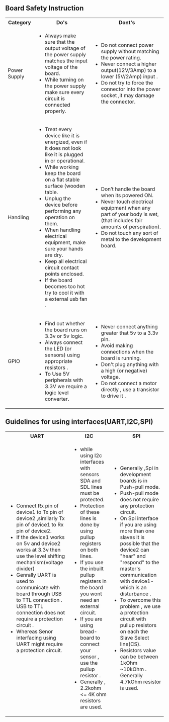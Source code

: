 ## Board Safety Instruction
<table>
    <tr>
      <th>Category</th>
      <th>Do's</th>
      <th>Dont's</th>
    </tr>
    <tr>
      <td>Power Supply</td>
      <td>
        <ul>
          <li>Always make sure that the output voltage of the power supply matches the input voltage of the board.</li>
          <li> While turning on the power supply make sure every circuit is connected properly.</li>
        </ul>
      </td>
      <td>
        <ul> 
          <li> Do not connect power supply without matching the power rating.</li>
          <li> Never connect a higher output(12V/3Amp) to a lower (5V/2Amp) input .</li>
          <li> Do not try to force the connector into the power socket ,it may damage the connector.</li>
        </ul>
      </td>
      <tr>
      <td>Handling</td>
      <td>
        <ul>
          <li>Treat every device like it is energized, even if it does not look like it is plugged in or operational.</li>
          <li> While working keep the board on a flat stable surface (wooden table.</li>
          <li> Unplug the device before performing any operation on them. </li>
          <li>When handling electrical equipment, make sure your hands are dry.</li>
          <li>Keep all electrical circuit contact points enclosed.</li>
          <li>If the board becomes too hot try to cool it with a external usb fan .</li>
        </ul>
        </td>
      <td>
        <ul> 
          <li>Don’t handle the board when its powered ON.</li>
          <li>Never touch electrical equipment when any part of your body is wet, (that includes fair amounts of perspiration).</li>
          <li>Do not touch any sort of metal to the development board.</li>
        </ul>
      </td>
  </tr>
  <tr>
        <td> GPIO </td>
        <td>
          <ul>
            <li>Find out whether the board runs on 3.3v or 5v logic.</li>
            <li>Always connect the LED (or sensors) using appropriate resistors .</li>
            <li>To Use 5V peripherals with 3.3V we require a logic level converter.</li>
          </ul>
        </td>
        <td>
          <ul>
            <li>Never connect anything greater that 5v to a 3.3v pin.</li>
            <li>Avoid making connections when the board is running.</li>
            <li>Don't plug anything with a high (or negative) voltage.</li>
            <li>Do not connect a motor directly , use a transistor to drive it .</li>
          </ul>
        </td>
  </tr>     
</table>
                      
## Guidelines for using interfaces(UART,I2C,SPI)
<table>
    <tr>
        <th>UART</th>
        <th>I2C</th>
        <th>SPI</th>
    </tr>
    <tr>
        <td>
            <ul>
                <li>Connect Rx pin of device1 to Tx pin of device2 ,similarly Tx pin of device1 to Rx pin of device2.</li>
                <li>If the device1 works on 5v and device2 works at 3.3v then use the level shifting mechanism(voltage divider)</li>
                <li>Genrally UART is used to communicate with board through USB to TTL connection . USB to TTL connection does not require a protection circuit .</li>
                <li>Whereas Senor interfacing using UART might require a protection circuit.</li>
            </ul>
        </td>
        <td>
            <ul>
                <li>while using I2c interfaces with sensors SDA and SDL lines must be protected.</li>
                <li>Protection of these lines is done by using pullup registers on both lines.</li>
                <li>If you use the inbuilt pullup registers in the board you wont need an external circuit.</li>
                <li>If you are using bread-board to connect your sensor , use the pullup resistor .</li>
                <li>Generally , 2.2kohm <= 4K ohm resistors are used.</li>
            </ul>
        </td>
        <td>
            <ul>
                <li>Generally ,Spi in development boards is in Push-pull mode.</li>
                <li>Push-pull mode does not require any protection circuit.</li>
                <li>On Spi interface if you are using more than one slaves it is possible that the device2 can "hear" and "respond" to the master's communication with device1- which is an disturbance .</li>
<li>To overcome this problem , we use a protection circuit with pullup resistors on each the Slave Select line(CS).</li>
                <li>Resistors value can be between 1kOhm ~10kOhm . Generally 4.7kOhm resistor is used.</li>
            </ul>
        </td>
    </tr>
</table>
    
